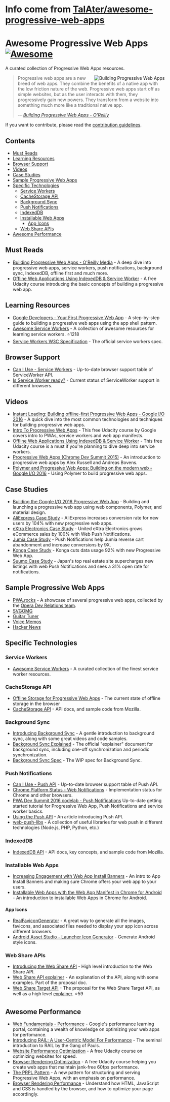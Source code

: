 # Info come from [TalAter/awesome-progressive-web-apps](https://github.com/TalAter/awesome-progressive-web-apps)
# Awesome Progressive Web Apps [![Awesome](https://cdn.rawgit.com/sindresorhus/awesome/d7305f38d29fed78fa85652e3a63e154dd8e8829/media/badge.svg)](https://github.com/sindresorhus/awesome)

A curated collection of Progressive Web Apps resources.

<a href="https://pwabook.com/oreillyapwa"><img align="right" src="images/mpwa.png" alt="Building Progressive Web Apps"></a>
> Progressive web apps are a new breed of web apps. They combine the benefits of a native app with the low friction nature of the web. Progressive web apps start off as simple websites, but as the user interacts with them, they progressively gain new powers. They transform from a website into something much more like a traditional native app.
>
> -- <cite>[Building Progressive Web Apps - O'Reilly](https://pwabook.com/oreillyapwa)</cite>

If you want to contribute, please read the [contribution guidelines](contributing.md).

## Contents

- [Must Reads](#must-reads)
- [Learning Resources](#learning-resources)
- [Browser Support](#browser-support)
- [Videos](#videos)
- [Case Studies](#case-studies)
- [Sample Progressive Web Apps](#sample-progressive-web-apps)
- [Specific Technologies](#specific-technologies)
  - [Service Workers](#service-workers)
  - [CacheStorage API](#cachestorage-api)
  - [Background Sync](#background-sync)
  - [Push Notifications](#push-notifications)
  - [IndexedDB](#indexeddb)
  - [Installable Web Apps](#installable-web-apps)
    - [App Icons](#app-icons)
  - [Web Share APIs](#web-share-apis)
- [Awesome Performance](#awesome-performance)

## Must Reads

- [Building Progressive Web Apps - O'Reilly Media](https://pwabook.com/oreillyapwa) - A deep dive into progressive web apps, service workers, push notifications, background sync, IndexedDB, offline first and much more.
- [Offline Web Applications Using IndexedDB & Service Worker](https://www.udacity.com/course/offline-web-applications--ud899) - A free Udacity course introducing the basic concepts of building a progressive web app.

## Learning Resources

- [Google Developers - Your First Progressive Web App](https://developers.google.com/web/fundamentals/getting-started/your-first-progressive-web-app/?hl=en) - A step-by-step guide to building a progressive web apps using the app shell pattern.
- [Awesome Service Workers](https://github.com/TalAter/awesome-service-workers) - A collection of awesome resources for learning service workers. :star:1218
- [Service Workers W3C Specification](https://www.w3.org/TR/service-workers/) - The official service workers spec.

## Browser Support

- [Can I Use - Service Workers](http://caniuse.com/#feat=serviceworkers) - Up-to-date browser support table of ServiceWorker API.
- [Is Service Worker ready?](https://jakearchibald.github.io/isserviceworkerready/) - Current status of ServiceWorker support in different browsers.

## Videos

- [Instant Loading: Building offline-first Progressive Web Apps - Google I/O 2016](https://youtu.be/cmGr0RszHc8) - A quick dive into the most common technologies and techniques for building progressive web apps.
- [Intro To Progressive Web Apps](https://www.udacity.com/course/intro-to-progressive-web-apps--ud811) - This free Udacity course by Google covers intro to PWAs, service workers and web app manifests.
- [Offline Web Applications Using IndexedDB & Service Worker](https://www.udacity.com/course/offline-web-applications--ud899) - This free Udacity course is a must if you're planning to dive deep into service workers.
- [Progressive Web Apps (Chrome Dev Summit 2015)](https://www.youtube.com/watch?v=MyQ8mtR9WxI) - An introduction to progressive web apps by Alex Russell and Andreas Bovens.
- [Polymer and Progressive Web Apps: Building on the modern web - Google I/O 2016](https://www.youtube.com/watch?v=fFF2Yup2dMM) - Using Polymer to build progressive web apps.

## Case Studies

- [Building the Google I/O 2016 Progressive Web App](https://developers.google.com/web/showcase/2016/iowa2016) - Building and launching a progressive web app using web components, Polymer, and material design.
- [AliExpress Case Study](https://developers.google.com/web/showcase/2016/aliexpress) - AliExpress increases conversion rate for new users by 104% with new progressive web apps.
- [eXtra Electronics Case Study](https://developers.google.com/web/showcase/2016/extra) - United eXtra Electronics grows eCommerce sales by 100% with Web Push Notifications.
- [Jumia Case Study](https://developers.google.com/web/showcase/2016/jumia) - Push Notifications help Jumia reverse cart abandonment and increase conversions by 9X.
- [Konga Case Study](https://developers.google.com/web/showcase/2016/konga) - Konga cuts data usage 92% with new Progressive Web App.
- [Suumo Case Study](https://developers.google.com/web/showcase/2016/suumo) - Japan's top real estate site supercharges new listings with web Push Notifications and sees a 31% open rate for notifications.

## Sample Progressive Web Apps

- [PWA.rocks](https://pwa.rocks/) - A showcase of several progressive web apps, collected by the [Opera Dev Relations team](https://twitter.com/ODevRel).
- [SVGOMG](https://jakearchibald.github.io/svgomg/)
- [Guitar Tuner](https://aerotwist.com/blog/guitar-tuner/)
- [Voice Memos](https://voice-memos.appspot.com/)
- [Hacker News](https://react-hn.appspot.com/)

## Specific Technologies

### Service Workers

- [Awesome Service Workers](https://github.com/TalAter/awesome-service-workers/) - A curated collection of the finest service worker resources.

### CacheStorage API

- [Offline Storage for Progressive Web Apps](https://medium.com/@addyosmani/offline-storage-for-progressive-web-apps-70d52695513c) - The current state of offline storage in the browser
- [CacheStorage API](https://developer.mozilla.org/en-US/docs/Web/API/Cache) - API docs, and sample code from Mozilla.

### Background Sync

- [Introducing Background Sync](https://developers.google.com/web/updates/2015/12/background-sync) - A gentle introduction to background sync, along with some great videos and code samples.
- [Background Sync Explained](https://github.com/WICG/BackgroundSync/blob/master/explainer.md) - The official "explainer" document for background sync, including one-off synchronization and periodic synchronization.
- [Background Sync Spec](https://wicg.github.io/BackgroundSync/spec/) - The WIP spec for Background Sync.

### Push Notifications

- [Can I Use - Push API](http://caniuse.com/#feat=push-api) - Up-to-date browser support table of Push API.
- [Chrome Platform Status - Web Notifications](https://www.chromestatus.com/feature/5480344312610816) - Implementation status for Chrome and other browsers.
- [PWA Dev Summit 2016 codelab - Push Notifications](https://developers.google.com/web/fundamentals/getting-started/push-notifications/?hl=en) Up-to-date getting started tutorial for Progressive Web App, Push Notifications and service worker basics.
- [Using the Push API](https://developer.mozilla.org/en-US/docs/Web/API/Push_API/Using_the_Push_API) - An article introducing Push API.
- [web-push-libs](https://github.com/web-push-libs) - A collection of useful libraries for web push in different technologies (Node.js, PHP, Python, etc.)

### IndexedDB

- [IndexedDB API](https://developer.mozilla.org/en/docs/Web/API/IndexedDB_API) - API docs, key concepts, and sample code from Mozilla.

### Installable Web Apps

- [Increasing Engagement with Web App Install Banners](https://developers.google.com/web/updates/2015/03/increasing-engagement-with-app-install-banners-in-chrome-for-android?hl=en) - An intro to App Install Banners and making sure Chrome offers your web app to your users.
- [Installable Web Apps with the Web App Manifest in Chrome for Android](https://developers.google.com/web/updates/2014/11/Support-for-installable-web-apps-with-webapp-manifest-in-chrome-38-for-Android) - An introduction to installable Web Apps in Chrome for Android.

#### App Icons

- [RealFaviconGenerator](http://realfavicongenerator.net/) - A great way to generate all the images, favicons, and associated files needed to display your app icon across different browsers.
- [Android Asset Studio - Launcher Icon Generator](https://romannurik.github.io/AndroidAssetStudio/icons-launcher.html) - Generate Android style icons.

### Web Share APIs

- [Introducing the Web Share API](https://developers.google.com/web/updates/2016/10/navigator-share) - High level introduction to the Web Share API.
- [Web Share API explainer](https://github.com/WICG/web-share/blob/master/docs/explainer.md) - An explanation of the API, along with some examples. Part of the proposal doc.
- [Web Share Target API](https://github.com/WICG/web-share-target) - The proposal for the Web Share Target API, as well as a high level [explainer](https://github.com/WICG/web-share-target/blob/master/docs/explainer.md). :star:59

## Awesome Performance

- [Web Fundamentals - Performance](https://developers.google.com/web/fundamentals/performance/) - Google's performance learning portal, containing a wealth of knowledge on optimizing your web apps for perfomance.
- [Introducing RAIL: A User-Centric Model For Performance](https://www.smashingmagazine.com/2015/10/rail-user-centric-model-performance/) - The seminal introduction to RAIL by the Gang of Pauls.
- [Website Performance Optimization](https://udacity.com/ud884) - A free Udacity course on optimizing websites for speed.
- [Browser Rendering Optimization](https://udacity.com/ud860) - A free Udacity course helping you create web apps that maintain jank-free 60fps performance.
- [The PRPL Pattern](https://developers.google.com/web/fundamentals/performance/prpl-pattern/) - A new pattern for structuring and serving Progressive Web Apps, with an emphasis on performance.
- [Browser Rendering Performance](https://developers.google.com/web/fundamentals/performance/rendering/) - Understand how HTML, JavaScript and CSS is handled by the browser, and how to optimize your page accordingly.


